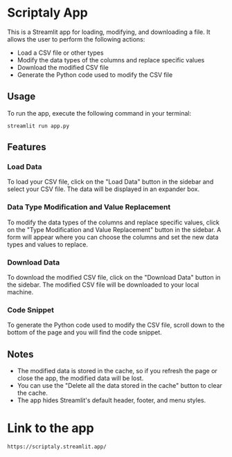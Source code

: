 
# Scriptaly App

This is a Streamlit app for loading, modifying, and downloading a file. It allows the user to perform the following actions:
- Load a CSV file or other types 
- Modify the data types of the columns and replace specific values
- Download the modified CSV file
- Generate the Python code used to modify the CSV file

## Usage

To run the app, execute the following command in your terminal:

```streamlit run app.py```

## Features

### Load Data

To load your CSV file, click on the "Load Data" button in the sidebar and select your CSV file. The data will be displayed in an expander box.

### Data Type Modification and Value Replacement

To modify the data types of the columns and replace specific values, click on the "Type Modification and Value Replacement" button in the sidebar. A form will appear where you can choose the columns and set the new data types and values to replace.

### Download Data

To download the modified CSV file, click on the "Download Data" button in the sidebar. The modified CSV file will be downloaded to your local machine.

### Code Snippet

To generate the Python code used to modify the CSV file, scroll down to the bottom of the page and you will find the code snippet.

## Notes

- The modified data is stored in the cache, so if you refresh the page or close the app, the modified data will be lost.
- You can use the "Delete all the data stored in the cache" button to clear the cache.
- The app hides Streamlit's default header, footer, and menu styles.

# Link to the app

```https://scriptaly.streamlit.app/```
